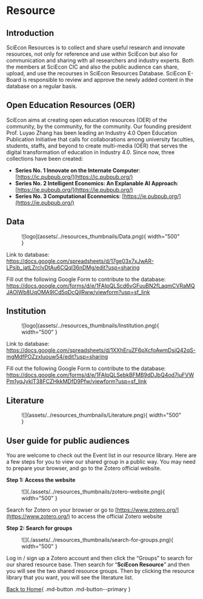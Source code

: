 # Resource

## Introduction

SciEcon Resources is to collect and share useful research and innovate resources, not only for reference and use within SciEcon but also for communication and sharing with all researchers and industry experts. Both the members at SciEcon CIC and also the public audience can share, upload, and use the recourses in SciEcon Resources Database. SciEcon E-Board is responsible to review and approve the newly added content in the database on a regular basis.

## Open Education Resources (OER)

SciEcon aims at creating open education resources (OER) of the community, by the community, for the community. Our founding president Prof. Luyao Zhang has been leading an Industry 4.0 Open Education Publication Initiative that calls for collaborations among university faculties, students, staffs, and beyond to create multi-media (OER) that serves the digital transformation of education in Industry 4.0. Since now, three collections have been created:

- **Series No. 1 Innovate on the Internate Computer**: [https://ic.pubpub.org/](https://ic.pubpub.org/)
- **Series No. 2 Intelligent Economics: An Explanable AI Approach**: [https://ie.pubpub.org/](https://ie.pubpub.org/)
- **Series No. 3 Computational Econnomics**: [https://ie.pubpub.org/](https://ie.pubpub.org/)

## Data

<figure markdown>
![logo](assets/../resources_thumbnails/Data.png){ width="500" }
</figure>

Link to database:
<https://docs.google.com/spreadsheets/d/17ge03x7xJwAR-LPsib_jatLZrclvDtAu6CQql36nDMg/edit?usp=sharing>

Fill out the following Google Form to contribute to the database:
<https://docs.google.com/forms/d/e/1FAIpQLScd6yGFuuBN2fLaqmCVRaMQJAOlWb8UqOMA9ICd5qDcQjlRww/viewform?usp=sf_link>

## Institution

<figure markdown>
![logo](assets/../resources_thumbnails/Institution.png){ width="500" }
</figure>

Link to database:
<https://docs.google.com/spreadsheets/d/1XXhEruZF6pXcfoAwmDsiQ42qS-mgMdfPOZzxIuouw54/edit?usp=sharing>

Fill out the following Google Form to contribute to the database:
<https://docs.google.com/forms/d/e/1FAIpQLSebkBFMB9dDJbQ4od7iuFVWPm1yqJyklT38FCZHkkMDfD9Pfw/viewform?usp=sf_link>

## Literature

<figure markdown>
![](assets/../resources_thumbnails/Literature.png){ width="500" }
</figure>

## User guide for public audiences

You are welcome to check out the Event list in our resource library. Here are a few steps for you to view our shared group in a public way. You may need to prepare your browser, and go to the Zotero official website.

**Step 1: Access the website**

<figure markdown>
![](./assets/../resources_thumbnails/zotero-website.png){ width="500" }
</figure>

Search for Zotero on your browser or go to [https://www.zotero.org/](https://www.zotero.org/) to access the official Zotero website

**Step 2: Search for groups**

<figure markdown>
![](./assets/../resources_thumbnails/search-for-groups.png){ width="500" }
</figure>

Log in / sign up a Zotero account and then click the “Groups” to search for our shared resource base. Then search for “**SciEcon Resource**” and then you will see the two shared resource groups. Then by clicking the resource library that you want, you will see the literature list.

[Back to Home](./index.md){ .md-button .md-button--primary }